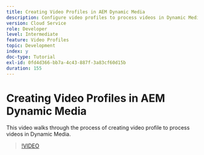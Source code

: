 ```yaml
---
title: Creating Video Profiles in AEM Dynamic Media
description: Configure video profiles to process videos in Dynamic Media
version: Cloud Service
role: Developer
level: Intermediate
feature: Video Profiles
topic: Development
index: y
doc-type: Tutorial
exl-id: 0fd4d366-bb7a-4c43-887f-3a83cf60d15b
duration: 155
---
```

# Creating Video Profiles in AEM Dynamic Media

This video walks through the process of creating video profile to process videos in Dynamic Media.

>[!VIDEO](https://video.tv.adobe.com/v/335382?quality=12&learn=on)

